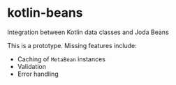 # kotlin-beans
Integration between Kotlin data classes and Joda Beans 

This is a prototype. Missing features include:
* Caching of `MetaBean` instances
* Validation
* Error handling
